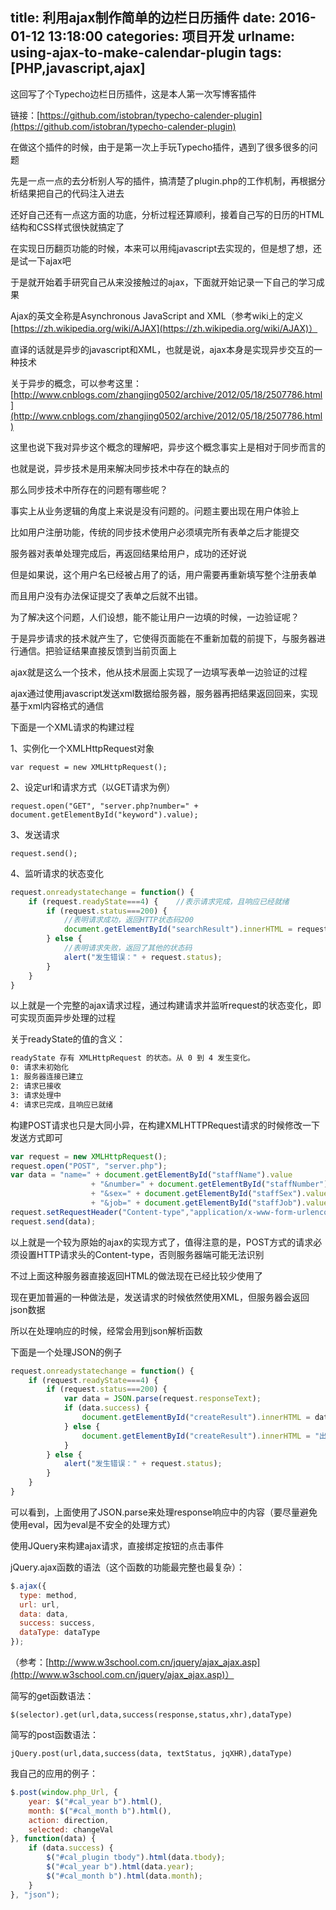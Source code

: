 title: 利用ajax制作简单的边栏日历插件
date: 2016-01-12 13:18:00
categories: 项目开发
urlname: using-ajax-to-make-calendar-plugin
tags: [PHP,javascript,ajax]
---
这回写了个Typecho边栏日历插件，这是本人第一次写博客插件

链接：[https://github.com/istobran/typecho-calender-plugin](https://github.com/istobran/typecho-calender-plugin)

在做这个插件的时候，由于是第一次上手玩Typecho插件，遇到了很多很多的问题

先是一点一点的去分析别人写的插件，搞清楚了plugin.php的工作机制，再根据分析结果把自己的代码注入进去

还好自己还有一点这方面的功底，分析过程还算顺利，接着自己写的日历的HTML结构和CSS样式很快就搞定了

在实现日历翻页功能的时候，本来可以用纯javascript去实现的，但是想了想，还是试一下ajax吧

于是就开始着手研究自己从来没接触过的ajax，下面就开始记录一下自己的学习成果

<!--more-->

Ajax的英文全称是Asynchronous JavaScript and XML（参考wiki上的定义[https://zh.wikipedia.org/wiki/AJAX](https://zh.wikipedia.org/wiki/AJAX)）

直译的话就是异步的javascript和XML，也就是说，ajax本身是实现异步交互的一种技术

关于异步的概念，可以参考这里：[http://www.cnblogs.com/zhangjing0502/archive/2012/05/18/2507786.html](http://www.cnblogs.com/zhangjing0502/archive/2012/05/18/2507786.html)

这里也说下我对异步这个概念的理解吧，异步这个概念事实上是相对于同步而言的

也就是说，异步技术是用来解决同步技术中存在的缺点的

那么同步技术中所存在的问题有哪些呢？

事实上从业务逻辑的角度上来说是没有问题的。问题主要出现在用户体验上

比如用户注册功能，传统的同步技术使用户必须填完所有表单之后才能提交

服务器对表单处理完成后，再返回结果给用户，成功的还好说

但是如果说，这个用户名已经被占用了的话，用户需要再重新填写整个注册表单

而且用户没有办法保证提交了表单之后就不出错。

为了解决这个问题，人们设想，能不能让用户一边填的时候，一边验证呢？

于是异步请求的技术就产生了，它使得页面能在不重新加载的前提下，与服务器进行通信。把验证结果直接反馈到当前页面上

ajax就是这么一个技术，他从技术层面上实现了一边填写表单一边验证的过程

ajax通过使用javascript发送xml数据给服务器，服务器再把结果返回回来，实现基于xml内容格式的通信

下面是一个XML请求的构建过程

1、实例化一个XMLHttpRequest对象
```javascrpt
var request = new XMLHttpRequest();
```
2、设定url和请求方式（以GET请求为例）
```javascrpt
request.open("GET", "server.php?number=" + document.getElementById("keyword").value);
```
3、发送请求
```javascrpt
request.send();
```
4、监听请求的状态变化
```javascript
request.onreadystatechange = function() {
	if (request.readyState===4) {    //表示请求完成，且响应已经就绪
		if (request.status===200) { 
			//表明请求成功，返回HTTP状态码200
			document.getElementById("searchResult").innerHTML = request.responseText;
		} else {
			//表明请求失败，返回了其他的状态码
			alert("发生错误：" + request.status);
		}
	} 
}
```
以上就是一个完整的ajax请求过程，通过构建请求并监听request的状态变化，即可实现页面异步处理的过程

关于readyState的值的含义：
```bash
readyState 存有 XMLHttpRequest 的状态。从 0 到 4 发生变化。
0: 请求未初始化
1: 服务器连接已建立
2: 请求已接收
3: 请求处理中
4: 请求已完成，且响应已就绪
```
构建POST请求也只是大同小异，在构建XMLHTTPRequest请求的时候修改一下发送方式即可
```javascript
var request = new XMLHttpRequest();
request.open("POST", "server.php");
var data = "name=" + document.getElementById("staffName").value 
                  + "&number=" + document.getElementById("staffNumber").value 
                  + "&sex=" + document.getElementById("staffSex").value 
                  + "&job=" + document.getElementById("staffJob").value;
request.setRequestHeader("Content-type","application/x-www-form-urlencoded");
request.send(data);
```
以上就是一个较为原始的ajax的实现方式了，值得注意的是，POST方式的请求必须设置HTTP请求头的Content-type，否则服务器端可能无法识别

不过上面这种服务器直接返回HTML的做法现在已经比较少使用了

现在更加普遍的一种做法是，发送请求的时候依然使用XML，但服务器会返回json数据

所以在处理响应的时候，经常会用到json解析函数

下面是一个处理JSON的例子
```javascript
request.onreadystatechange = function() {
    if (request.readyState===4) {
        if (request.status===200) { 
            var data = JSON.parse(request.responseText);
            if (data.success) { 
                document.getElementById("createResult").innerHTML = data.msg;
            } else {
                document.getElementById("createResult").innerHTML = "出现错误：" + data.msg;
            }
        } else {
            alert("发生错误：" + request.status);
        }
    } 
}
```
可以看到，上面使用了JSON.parse来处理response响应中的内容（要尽量避免使用eval，因为eval是不安全的处理方式）

使用JQuery来构建ajax请求，直接绑定按钮的点击事件

jQuery.ajax函数的语法（这个函数的功能最完整也最复杂）：
```javascript
$.ajax({
  type: method,
  url: url,
  data: data,
  success: success,
  dataType: dataType
});
```
（参考：[http://www.w3school.com.cn/jquery/ajax_ajax.asp](http://www.w3school.com.cn/jquery/ajax_ajax.asp)）

简写的get函数语法：
```javascrpt
$(selector).get(url,data,success(response,status,xhr),dataType)
```
简写的post函数语法：
```javascrpt
jQuery.post(url,data,success(data, textStatus, jqXHR),dataType)
```
我自己的应用的例子：

```javascript
$.post(window.php_Url, {
    year: $("#cal_year b").html(),
    month: $("#cal_month b").html(),
    action: direction,
    selected: changeVal
}, function(data) {
    if (data.success) {
        $("#cal_plugin tbody").html(data.tbody);
        $("#cal_year b").html(data.year);
        $("#cal_month b").html(data.month);
    }
}, "json");
```